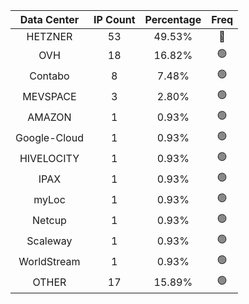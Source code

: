 | Data Center | IP Count | Percentage | Freq |
|:------------:|:--------:|:-----------:|:-----:|
| HETZNER | 53 | 49.53% | 🔴 |
| OVH | 18 | 16.82% | 🟢 |
| Contabo | 8 | 7.48% | 🟢 |
| MEVSPACE | 3 | 2.80% | 🟢 |
| AMAZON | 1 | 0.93% | 🟢 |
| Google-Cloud | 1 | 0.93% | 🟢 |
| HIVELOCITY | 1 | 0.93% | 🟢 |
| IPAX | 1 | 0.93% | 🟢 |
| myLoc | 1 | 0.93% | 🟢 |
| Netcup | 1 | 0.93% | 🟢 |
| Scaleway | 1 | 0.93% | 🟢 |
| WorldStream | 1 | 0.93% | 🟢 |
| OTHER | 17 | 15.89% | 🟢 |